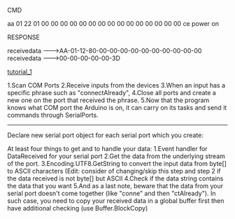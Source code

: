CMD

aa 01 22 01 00 00 00 00 00 00 00 00 00 00 00 00 00 00 00 ce    power on

RESPONSE

receivedata --->AA-01-12-80-00-00-00-00-00-00-00-00-00-00 
 receivedata --->00-00-00-00-00-3D


[tutorial_1](https://stackoverflow.com/questions/34690108/c-sharp-scanning-com-ports-for-specific-input)


1.Scan COM Ports
2.Receive inputs from the devices
3.When an input has a specific phrase such as "connectAlready",
4.Close all ports and create a new one on the port that received the phrase.
5.Now that the program knows what COM port the Arduino is on, it can carry on its tasks and send it commands through SerialPorts.

-------------
Declare new serial port object for each serial port which you create:

At least four things to get and to handle your data:
1.Event handler for DataReceived for your serial port
2.Get the data from the underlying stream of the port.
3.Encoding.UTF8.GetString to convert the input data from byte[] to ASCII characters (Edit: consider of changing/skip this step and step 2 if the data received is not byte[] but ASCII
4.Check if the data string contains the data that you want
5.And as a last note, beware that the data from your serial port doesn't come together (like "conne" and then "ctAlready"). In such case, you need to copy your received data in a global buffer first then have additional checking (use Buffer.BlockCopy)
